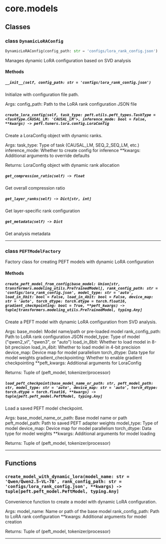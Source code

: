 # core.models

## Classes

### class `DynamicLoRAConfig`

```python
DynamicLoRAConfig(config_path: str = 'configs/lora_rank_config.json')
```

Manages dynamic LoRA configuration based on SVD analysis

#### Methods

##### `__init__(self, config_path: str = 'configs/lora_rank_config.json')`

Initialize with configuration file path.

Args:
    config_path: Path to the LoRA rank configuration JSON file

##### `create_lora_config(self, task_type: peft.utils.peft_types.TaskType = <TaskType.CAUSAL_LM: 'CAUSAL_LM'>, inference_mode: bool = False, **kwargs) -> peft.tuners.lora.config.LoraConfig`

Create a LoraConfig object with dynamic ranks.

Args:
    task_type: Type of task (CAUSAL_LM, SEQ_2_SEQ_LM, etc.)
    inference_mode: Whether to create config for inference
    **kwargs: Additional arguments to override defaults
    
Returns:
    LoraConfig object with dynamic rank allocation

##### `get_compression_ratio(self) -> float`

Get overall compression ratio

##### `get_layer_ranks(self) -> Dict[str, int]`

Get layer-specific rank configuration

##### `get_metadata(self) -> Dict`

Get analysis metadata

---

### class `PEFTModelFactory`

Factory class for creating PEFT models with dynamic LoRA configuration

#### Methods

##### `create_peft_model_from_config(base_model: Union[str, transformers.modeling_utils.PreTrainedModel], rank_config_path: str = 'configs/lora_rank_config.json', model_type: str = 'auto', load_in_8bit: bool = False, load_in_4bit: bool = False, device_map: str = 'auto', torch_dtype: torch.dtype = torch.float16, gradient_checkpointing: bool = True, **peft_kwargs) -> tuple[transformers.modeling_utils.PreTrainedModel, typing.Any]`

Create a PEFT model with dynamic LoRA configuration from SVD analysis.

Args:
    base_model: Model name/path or pre-loaded model
    rank_config_path: Path to LoRA rank configuration JSON
    model_type: Type of model ("qwen2_vl", "qwen3", or "auto")
    load_in_8bit: Whether to load model in 8-bit precision
    load_in_4bit: Whether to load model in 4-bit precision
    device_map: Device map for model parallelism
    torch_dtype: Data type for model weights
    gradient_checkpointing: Whether to enable gradient checkpointing
    **peft_kwargs: Additional arguments for LoraConfig
    
Returns:
    Tuple of (peft_model, tokenizer/processor)

##### `load_peft_checkpoint(base_model_name_or_path: str, peft_model_path: str, model_type: str = 'auto', device_map: str = 'auto', torch_dtype: torch.dtype = torch.float16, **kwargs) -> tuple[peft.peft_model.PeftModel, typing.Any]`

Load a saved PEFT model checkpoint.

Args:
    base_model_name_or_path: Base model name or path
    peft_model_path: Path to saved PEFT adapter weights
    model_type: Type of model
    device_map: Device map for model parallelism
    torch_dtype: Data type for model weights
    **kwargs: Additional arguments for model loading
    
Returns:
    Tuple of (peft_model, tokenizer/processor)

---

## Functions

### `create_model_with_dynamic_lora(model_name: str = 'Qwen/Qwen2.5-VL-7B', rank_config_path: str = 'configs/lora_rank_config.json', **kwargs) -> tuple[peft.peft_model.PeftModel, typing.Any]`

Convenience function to create a model with dynamic LoRA configuration.

Args:
    model_name: Name or path of the base model
    rank_config_path: Path to LoRA rank configuration
    **kwargs: Additional arguments for model creation
    
Returns:
    Tuple of (peft_model, tokenizer/processor)

---


